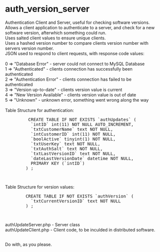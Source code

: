 auth_version_server
===================

Authentication Client and Server, useful for checking software versions. Allows a client application to authenticate to a server, and check for a new software version, afterwhich something could run. <br/>
Uses salted client values to ensure unique clients. </br>
Uses a hashed version number to compare clients version number with servers version number.<br>
JSON used to respond to client requests, with response code values:<br/>
<br/>
 0 => "Database Error" - server could not connect to MySQL Database<br/>
 1 => "Authenticated" - clients connection has successfully been authenticated <br/>
 2 => "Authentication Error" - clients connection has failed to be authenticated<br/>
 3 => "Version up-to-date" - clients version value is current<br/>
 4 => "New Version Available" - clients version value is out of date<br/>
 5 => "Unknown" - unknown error, something went wrong along the way<br/>
<br/>
Table Structure for authentication:<br/>
<pre>
         CREATE TABLE IF NOT EXISTS `authUpdates` (
          `intID` int(11) NOT NULL AUTO_INCREMENT,
          `txtCustomerName` text NOT NULL,
          `intCustomerID` int(11) NOT NULL,
          `boolActive` tinyint(1) NOT NULL,
          `txtUserKey` text NOT NULL,
          `txtAuthSalt` text NOT NULL,
          `txtLastVersionID` text NOT NULL,
          `dateLastVersionDate` datetime NOT NULL,
          PRIMARY KEY (`intID`)
        ) ;</pre><br/>
        
 Table Structure for version values:<br/>
 <pre>
        CREATE TABLE IF NOT EXISTS `authVersion` (
          `txtCurrentVersionID` text NOT NULL
        ) ;</pre><br/>

authUpdateServer.php - Server class<br/>
authUpdateClient.php - Client code, to be inculded in distributed software.<br/>
<br/>

Do with, as you please.
